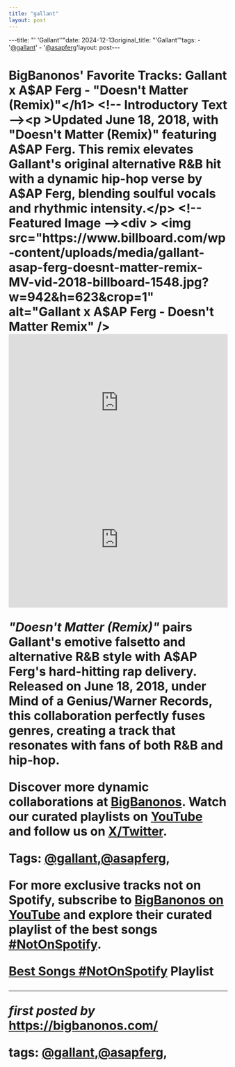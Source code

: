 ```yaml
---
title: "gallant"
layout: post
---
```

---title: "' 'Gallant''"date: 2024-12-13original_title: "'Gallant'"tags:  - '[@gallant](/tags/gallant/)'  - '[@asapferg](/tags/asapferg/)'layout: post---<!-- Post Title --><h1 >BigBanonos' Favorite Tracks: Gallant x A$AP Ferg - "Doesn't Matter (Remix)"</h1> <!-- Introductory Text --><p >Updated June 18, 2018, with "Doesn't Matter (Remix)" featuring A$AP Ferg. This remix elevates Gallant's original alternative R&B hit with a dynamic hip-hop verse by A$AP Ferg, blending soulful vocals and rhythmic intensity.</p> <!-- Featured Image --><div > <img src="https://www.billboard.com/wp-content/uploads/media/gallant-asap-ferg-doesnt-matter-remix-MV-vid-2018-billboard-1548.jpg?w=942&h=623&crop=1" alt="Gallant x A$AP Ferg - Doesn't Matter Remix" /></div> <!-- YouTube Video Embed --><div > <iframe width="100%" height="315" src="https://www.youtube.com/embed/XFpGQfa7OAs" title="Gallant x A$AP Ferg - Doesn't Matter Remix (Official Video)" frameborder="0" allow="accelerometer; autoplay; encrypted-media; gyroscope; picture-in-picture; web-share" referrerpolicy="strict-origin-when-cross-origin" allowfullscreen></iframe></div><div > <iframe width="100%" height="315" src="https://www.youtube.com/embed/-e-xXN-tcFU" title="Gallant - Doesn't Matter (Official Video)" frameborder="0" allow="accelerometer; autoplay; encrypted-media; gyroscope; picture-in-picture; web-share" referrerpolicy="strict-origin-when-cross-origin" allowfullscreen></iframe></div><!-- Song Information --><div > <p><em>"Doesn't Matter (Remix)"</em> pairs Gallant's emotive falsetto and alternative R&B style with A$AP Ferg's hard-hitting rap delivery. Released on June 18, 2018, under Mind of a Genius/Warner Records, this collaboration perfectly fuses genres, creating a track that resonates with fans of both R&B and hip-hop.</p></div> <!-- Footer Links --><div > <p>Discover more dynamic collaborations at <a href="https://bigbanonos.com/" target="_blank">BigBanonos</a>. Watch our curated playlists on <a href="https://www.youtube.com/[@BigBanonos](/tags/BigBanonos/)" target="_blank">YouTube</a> and follow us on <a href="https://x.com/bigbanonos" target="_blank">X/Twitter</a>.</p></div> <!-- Tags --><p >Tags: [@gallant](/tags/gallant/),[@asapferg](/tags/asapferg/),</p><!--Subscribe and Playlist Links--><div>    <p>For more exclusive tracks not on Spotify, subscribe to <a href="https://www.youtube.com/[@BigBanonos](/tags/BigBanonos/)" target="_blank">BigBanonos on YouTube</a> and explore their curated playlist of the best songs <strong>[#NotOnSpotify](/tags/NotOnSpotify/)</strong>.</p>    <p><a href="https://www.youtube.com/playlist?list=PLtuNtuTatqI0kFahUCbtbfenC_ET5O_tr" target="_blank">Best Songs [#NotOnSpotify](/tags/NotOnSpotify/) Playlist<br /></a></p></div><hr /><p><em>first posted by</em> <a href="https://bigbanonos.com/" rel="noopener" target="_new">https://bigbanonos.com/</a></p><p>tags: [@gallant](/tags/gallant/),[@asapferg](/tags/asapferg/),</p>